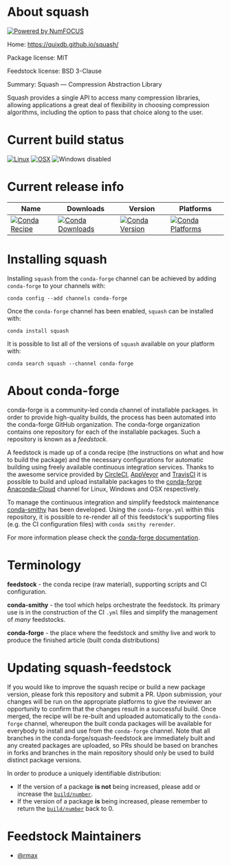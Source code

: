 About squash
============

[![Powered by NumFOCUS](https://img.shields.io/badge/powered%20by-NumFOCUS-orange.svg?style=flat&colorA=E1523D&colorB=007D8A)](http://numfocus.org)

Home: https://quixdb.github.io/squash/

Package license: MIT

Feedstock license: BSD 3-Clause

Summary: Squash — Compression Abstraction Library

Squash provides a single API to access many compression libraries, allowing
applications a great deal of flexibility in choosing compression
algorithms, including the option to pass that choice along to the user.


Current build status
====================

[![Linux](https://img.shields.io/circleci/project/github/conda-forge/squash-feedstock/master.svg?label=Linux)](https://circleci.com/gh/conda-forge/squash-feedstock)
[![OSX](https://img.shields.io/travis/conda-forge/squash-feedstock/master.svg?label=macOS)](https://travis-ci.org/conda-forge/squash-feedstock)
![Windows disabled](https://img.shields.io/badge/Windows-disabled-lightgrey.svg)

Current release info
====================

| Name | Downloads | Version | Platforms |
| --- | --- | --- | --- |
| [![Conda Recipe](https://img.shields.io/badge/recipe-squash-green.svg)](https://anaconda.org/conda-forge/squash) | [![Conda Downloads](https://img.shields.io/conda/dn/conda-forge/squash.svg)](https://anaconda.org/conda-forge/squash) | [![Conda Version](https://img.shields.io/conda/vn/conda-forge/squash.svg)](https://anaconda.org/conda-forge/squash) | [![Conda Platforms](https://img.shields.io/conda/pn/conda-forge/squash.svg)](https://anaconda.org/conda-forge/squash) |

Installing squash
=================

Installing `squash` from the `conda-forge` channel can be achieved by adding `conda-forge` to your channels with:

```
conda config --add channels conda-forge
```

Once the `conda-forge` channel has been enabled, `squash` can be installed with:

```
conda install squash
```

It is possible to list all of the versions of `squash` available on your platform with:

```
conda search squash --channel conda-forge
```


About conda-forge
=================

conda-forge is a community-led conda channel of installable packages.
In order to provide high-quality builds, the process has been automated into the
conda-forge GitHub organization. The conda-forge organization contains one repository
for each of the installable packages. Such a repository is known as a *feedstock*.

A feedstock is made up of a conda recipe (the instructions on what and how to build
the package) and the necessary configurations for automatic building using freely
available continuous integration services. Thanks to the awesome service provided by
[CircleCI](https://circleci.com/), [AppVeyor](https://www.appveyor.com/)
and [TravisCI](https://travis-ci.org/) it is possible to build and upload installable
packages to the [conda-forge](https://anaconda.org/conda-forge)
[Anaconda-Cloud](https://anaconda.org/) channel for Linux, Windows and OSX respectively.

To manage the continuous integration and simplify feedstock maintenance
[conda-smithy](https://github.com/conda-forge/conda-smithy) has been developed.
Using the ``conda-forge.yml`` within this repository, it is possible to re-render all of
this feedstock's supporting files (e.g. the CI configuration files) with ``conda smithy rerender``.

For more information please check the [conda-forge documentation](https://conda-forge.org/docs/).

Terminology
===========

**feedstock** - the conda recipe (raw material), supporting scripts and CI configuration.

**conda-smithy** - the tool which helps orchestrate the feedstock.
                   Its primary use is in the construction of the CI ``.yml`` files
                   and simplify the management of *many* feedstocks.

**conda-forge** - the place where the feedstock and smithy live and work to
                  produce the finished article (built conda distributions)


Updating squash-feedstock
=========================

If you would like to improve the squash recipe or build a new
package version, please fork this repository and submit a PR. Upon submission,
your changes will be run on the appropriate platforms to give the reviewer an
opportunity to confirm that the changes result in a successful build. Once
merged, the recipe will be re-built and uploaded automatically to the
`conda-forge` channel, whereupon the built conda packages will be available for
everybody to install and use from the `conda-forge` channel.
Note that all branches in the conda-forge/squash-feedstock are
immediately built and any created packages are uploaded, so PRs should be based
on branches in forks and branches in the main repository should only be used to
build distinct package versions.

In order to produce a uniquely identifiable distribution:
 * If the version of a package **is not** being increased, please add or increase
   the [``build/number``](https://conda.io/docs/user-guide/tasks/build-packages/define-metadata.html#build-number-and-string).
 * If the version of a package **is** being increased, please remember to return
   the [``build/number``](https://conda.io/docs/user-guide/tasks/build-packages/define-metadata.html#build-number-and-string)
   back to 0.

Feedstock Maintainers
=====================

* [@rmax](https://github.com/rmax/)

